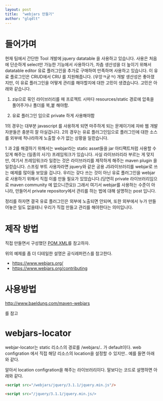 ```yaml
---
layout: post
title:  "webjars 만들기"
author: "glqdlt"
---
```


# 들어가며

현재 팀에서 간단한 Tool 개발에 jquery datatable 을 사용하고 있습니다. 
사용은 처음에 단순하게 select만 가능한 기능에서 사용하다가, 차츰 생산성을 더 높이기 위해서 datatable editor 유료 플러그인을 추가로 구매하여 만족하며 사용하고 있습니다.
이 유료 플로그인은 CRUD에서 CRU 를 지원해줍니다. (우앙ㅋ굳ㅋ)
개발 생산성은 좋아졌지만, 이 유료 플러그인을 어떻게 관리를 해야할지에 대한 고민이 생겼습니다.
고민은 아래와 같습니다.

1. zip으로 묶인 라이브러리를 매 프로젝트 시마다 resources/static 경로에 압축을 풀어주거나 폴더를 복,붙 해야함.

2. 유료 플러그인 임으로 private 하게 사용해야함

1의 경우는 대부분 javascript 를 사용하게 되면 마주하게 되는 문제이기에 자바 웹 개발자분들은 충분히 잘 아실겁니다. 2의 경우는 유료 플러그인임으로 플러그인에 대한 소스를 외부에 적나라하게 노출할 수가 없는 상황을 일컫습니다.

1 과 2를 해결하기 위해서는 webjar라는 static asset들을 jar 아티팩트처럼 사용할 수 있게 해주는 (일종의 사기) 프레임워크가 있습니다. 사실 라이브러리라 부르는 게 맞지만, 여기서 프레임워크라 일컫는 것은 라이브러리를 제작하게 해주는 maven plugin 을 일컫습니다.
스프링 부트 사용자라면 jquery와 같은 공용 JS라이브러리를 webjar로 쓰는 예제를 많이들 보았을 겁니다. 우리는 갖다 쓰는 것이 아닌 유료 플러그인을 webjar로 사용하기 위해서 직접 이를 만들 필요가 있었습니다.(당연히 private 라이브러리임으로 maven community 에 없으니깐요))
그래서 여기서 webjar를 사용하는 수준이 아니라, 만들어서 private repository에서 관리를 하는 법에 대해 설명하는 post 입니다.

정리를 하자면 
결국 유료 플러그인은 외부에 노출되면 안되며, 또한 외부에서 누가 만들어놓은 일도 없을테니 우리가 직접 만들고 관리를 해야한다는 의미입니다.


# 제작 방법

직접 만들면서 구성했던 [POM.XML](https://github.com/glqdlt/ex-webjar-generating/blob/master/pom.xml)를 참고하자.


위의 예제를 좀 더 디테일한 설명은 공식레퍼런스를 참고한다.
+ https://www.webjars.org/
+ https://www.webjars.org/contributing


# 사용방법

http://www.baeldung.com/maven-webjars

를 참고

# webjars-locator

webjar-locator는 static 리소스의 경로를 /webjars/.. 가 default이다.
web configration 에서 직접 해당 리소스의 location을 설정할 수 있지만..
예를 들면 아래와 같다.



알아서 location configration을 해주는 라이브러리이다. 말보다는 코드로 설명하면 아래와 같다.

```html
<script src="/webjars/jquery/3.1.1/jquery.min.js"/>
```

```html
<script src="/jquery/3.1.1/jquery.min.js/>
```





